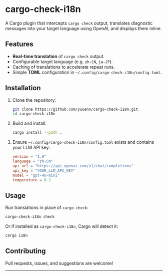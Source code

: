 # cargo-check-i18n

A Cargo plugin that intercepts `cargo check` output, translates diagnostic messages into your target language using OpenAI, and displays them inline.

## Features

- **Real‑time translation** of `cargo check` output.
- Configurable target language (e.g. `zh-CN`, `ja-JP`).
- Caching of translations to accelerate repeat runs.
- Simple **TOML** configuration in `~/.config/cargo-check-i18n/config.toml`.

## Installation

1. Clone the repository:
   ```bash
   git clone https://github.com/yuuenn/cargo-check-i18n.git
   cd cargo-check-i18n
   ```
2. Build and install:
   ```bash
   cargo install --path .
   ```
3. Ensure `~/.config/cargo-check-i18n/config.toml` exists and contains your LLM API key:
   ```toml
   version = "1.0"
   language = "zh-CN"
   api_url = "https://api.openai.com/v1/chat/completions"
   api_key = "YOUR_LLM_API_KEY"
   model = "gpt-4o-mini"
   temperature = 0.2
   ```

## Usage

Run translations in place of `cargo check`:

```bash
cargo-check-i18n check
```

Or if installed as `cargo-check-i18n`, Cargo will detect it:

```bash
cargo i18n
```

## Contributing

Pull requests, issues, and suggestions are welcome!

---

